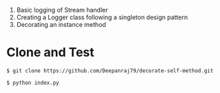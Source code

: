 1. Basic logging of Stream handler
2. Creating a Logger class following a singleton design pattern
3. Decorating an instance method

# Clone and Test

```
$ git clone https://github.com/Deepanraj79/decorate-self-method.git

$ python index.py
```